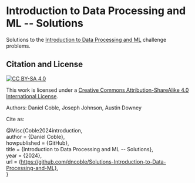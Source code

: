# Introduction to Data Processing and ML -- Solutions
Solutions to the [Introduction to Data Processing and ML](https://github.com/dncoble/Introduction-to-Data-Processing-and-ML) challenge problems.

## Citation and License
[![CC BY-SA 4.0][cc-by-sa-shield]][cc-by-sa]

This work is licensed under a
[Creative Commons Attribution-ShareAlike 4.0 International License][cc-by-sa].

[cc-by-sa]: http://creativecommons.org/licenses/by-sa/4.0/
[cc-by-sa-image]: https://licensebuttons.net/l/by-sa/4.0/88x31.png
[cc-by-sa-shield]: https://img.shields.io/badge/License-CC%20BY--SA%204.0-lightgrey.svg

Authors: Daniel Coble, Joseph Johnson, Austin Downey

Cite as:

@Misc{Coble2024introduction,   
  author = {Daniel Coble},   
  howpublished = {GitHub},  
  title  = {Introduction to Data Processing and ML -- Solutions},   
  year   = {2024},  
  url    = {https://github.com/dncoble/Solutions-Introduction-to-Data-Processing-and-ML},    
}
